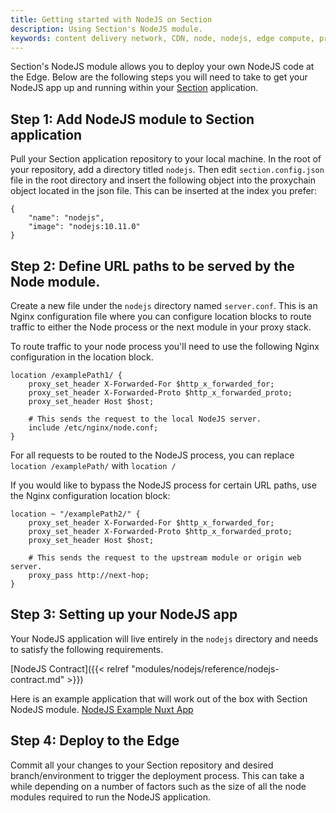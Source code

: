 ```yaml
---
title: Getting started with NodeJS on Section
description: Using Section's NodeJS module.
keywords: content delivery network, CDN, node, nodejs, edge compute, proxy
---
```


Section's NodeJS module allows you to deploy your own NodeJS code at the Edge. Below are the following steps you will need to take to get your NodeJS app up and running within your [Section](https://www.section.io) application.

## Step 1: Add NodeJS module to Section application

Pull your Section application repository to your local machine. In the root of your repository, add a directory titled `nodejs`. Then edit `section.config.json` file in the root directory and insert the following object into the proxychain object located in the json file. This can be inserted at the index you prefer:

```
{
    "name": "nodejs",
    "image": "nodejs:10.11.0"
}
```

## Step 2: Define URL paths to be served by the Node module.

Create a new file under the `nodejs` directory named `server.conf`. This is an Nginx configuration file where you can configure location blocks to route traffic to either the Node process or the next module in your proxy stack.

To route traffic to your node process you'll need to use the following Nginx configuration in the location block.

```
location /examplePath1/ {
    proxy_set_header X-Forwarded-For $http_x_forwarded_for;
    proxy_set_header X-Forwarded-Proto $http_x_forwarded_proto;
    proxy_set_header Host $host;

    # This sends the request to the local NodeJS server.
    include /etc/nginx/node.conf;
}
```

For all requests to be routed to the NodeJS process, you can replace `location /examplePath/` with `location /`

If you would like to bypass the NodeJS process for certain URL paths, use the Nginx configuration location block:

```
location ~ "/examplePath2/" {
    proxy_set_header X-Forwarded-For $http_x_forwarded_for;
    proxy_set_header X-Forwarded-Proto $http_x_forwarded_proto;
    proxy_set_header Host $host;

    # This sends the request to the upstream module or origin web server.
    proxy_pass http://next-hop;
}
```

## Step 3: Setting up your NodeJS app 

Your NodeJS application will live entirely in the `nodejs` directory and needs to satisfy the following requirements.

[NodeJS Contract]({{< relref "modules/nodejs/reference/nodejs-contract.md" >}})

Here is an example application that will work out of the box with Section NodeJS module. [NodeJS Example Nuxt App](https://github.com/section/nodejs-example) 

## Step 4: Deploy to the Edge

Commit all your changes to your Section repository and desired branch/environment to trigger the deployment process. This can take a while depending on a number of factors such as the size of all the node modules required to run the NodeJS application.  




